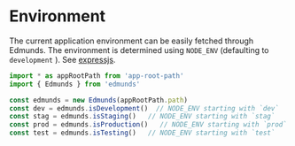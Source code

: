 # Environment

The current application environment can be easily fetched through
Edmunds. The environment is determined using `NODE_ENV` (defaulting
to `development` ). See [expressjs](https://expressjs.com/en/api.html#app.set).

```typescript
import * as appRootPath from 'app-root-path'
import { Edmunds } from 'edmunds'

const edmunds = new Edmunds(appRootPath.path)
const dev = edmunds.isDevelopment()  // NODE_ENV starting with `dev`
const stag = edmunds.isStaging()   // NODE_ENV starting with `stag`
const prod = edmunds.isProduction()   // NODE_ENV starting with `prod`
const test = edmunds.isTesting()   // NODE_ENV starting with `test`
```
